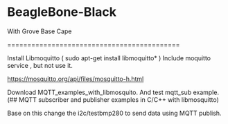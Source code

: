 # BeagleBone-Black

With Grove Base Cape

===========================================

Install Libmoquitto ( sudo apt-get install libmoquitto* ) Include moquitto service , but not use it.

https://mosquitto.org/api/files/mosquitto-h.html 

Download MQTT_examples_with_libmosquito. And test mqtt_sub example. (## MQTT subscriber and publisher examples in C/C++ with libmosquitto)

Base on this change the i2c/testbmp280 to send data using MQTT publish.
